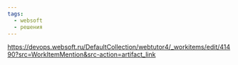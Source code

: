 ```yaml
---
tags:
  - websoft
  - решения
---
```

https://devops.websoft.ru/DefaultCollection/webtutor4/_workitems/edit/41490?src=WorkItemMention&src-action=artifact_link

